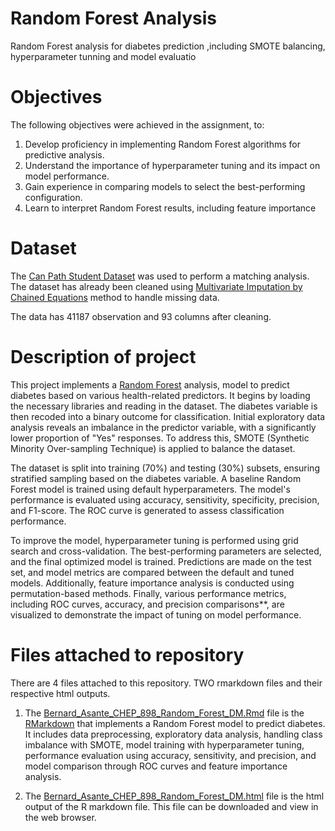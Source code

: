 # Random Forest Analysis

Random Forest analysis for diabetes prediction ,including SMOTE balancing, hyperparameter tunning and model evaluatio

# Objectives 

The following objectives were achieved in the assignment, to:

1. Develop proficiency in implementing Random Forest algorithms for predictive analysis.
2. Understand the importance of hyperparameter tuning and its impact on model performance.
3. Gain experience in comparing models to select the best-performing configuration.
4. Learn to interpret Random Forest results, including feature importance



# Dataset

The [Can Path Student Dataset](https://canpath.ca/student-dataset/) was used  to perform a matching analysis. The dataset has already been cleaned using [Multivariate Imputation by Chained Equations](https://www.rdocumentation.org/packages/mice/versions/3.17.0/topics/mice) method to handle missing data. 

The data has 41187 observation and 93 columns after cleaning. 


# Description of project 

This project implements a [Random Forest](https://parsnip.tidymodels.org/reference/rand_forest.html) analysis, model to predict diabetes based on various health-related predictors. It begins by loading the necessary libraries and reading in the dataset. The diabetes variable is then recoded into a binary outcome for classification. Initial exploratory data analysis reveals an imbalance in the predictor variable, with a significantly lower proportion of "Yes" responses. To address this, SMOTE (Synthetic Minority Over-sampling Technique) is applied to balance the dataset.

The dataset is split into training (70%) and testing (30%) subsets, ensuring stratified sampling based on the diabetes variable. A baseline Random Forest model is trained using default hyperparameters. The model's performance is evaluated using accuracy, sensitivity, specificity, precision, and F1-score. The ROC curve is generated to assess classification performance.

To improve the model, hyperparameter tuning is performed using grid search and cross-validation. The best-performing parameters are selected, and the final optimized model is trained. Predictions are made on the test set, and model metrics are compared between the default and tuned models. Additionally, feature importance analysis is conducted using permutation-based methods. Finally, various performance metrics, including ROC curves, accuracy, and precision comparisons**, are visualized to demonstrate the impact of tuning on model performance.


# Files attached to repository

There are 4 files attached to this repository. TWO rmarkdown files and their respective html outputs.

1.  The [Bernard_Asante_CHEP_898_Random_Forest_DM.Rmd](https://github.com/Bernard-AI4PH/Random_Forest_Analysis/blob/main/Bernard_Asante_CHEP_898_Random_Forest_DM.Rmd) file is the [RMarkdown](https://rmarkdown.rstudio.com/) that implements a Random Forest model to predict diabetes. It includes data preprocessing, exploratory data analysis, handling class imbalance with SMOTE, model training with hyperparameter tuning, performance evaluation using accuracy, sensitivity, and precision, and model comparison through ROC curves and feature importance analysis.


2. The [Bernard_Asante_CHEP_898_Random_Forest_DM.html](https://github.com/Bernard-AI4PH/Random_Forest_Analysis/blob/main/Bernard_Asante_CHEP_898_Random_Forest_DM.html) file is the html output of the R markdown file. This file can be downloaded and view in the web browser. 
